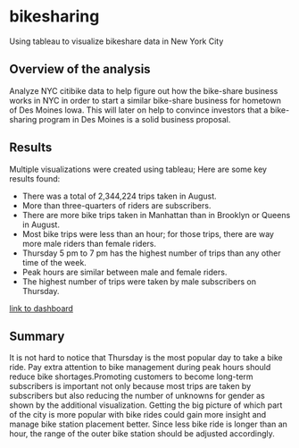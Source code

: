 # bikesharing

Using tableau to visualize bikeshare data in New York City  

## Overview of the analysis 

Analyze NYC citibike data to help figure out how the bike-share business works in NYC in order to start a similar bike-share business for hometown of Des Moines lowa. This will later on help to convince investors that a bike-sharing program in Des Moines is a solid business proposal. 

## Results

Multiple visualizations were created using tableau; Here are some key results found:

- There was a total of 2,344,224 trips taken in  August. 
- More than three-quarters of riders are subscribers.
- There are more bike trips taken in Manhattan than in Brooklyn or Queens in August.
- Most bike trips were less than an hour; for those trips, there are way more male riders than female riders.
- Thursday 5 pm to 7 pm has the highest number of trips than any other time of the week.
- Peak hours are similar between male and female riders.
- The highest number of trips were taken by male subscribers on Thursday. 

[link to dashboard](https://public.tableau.com/app/profile/tron.z/viz/NYCCitibikeanalysis_16326396409460/NYCStory?publish=yes)

## Summary

It is not hard to notice that Thursday is the most popular day to take a bike ride. Pay extra attention to bike management during peak hours should reduce bike shortages.Promoting customers to become long-term subscribers is important not only because most trips are taken by subscribers but also reducing the number of unknowns for gender as shown by the additional visualization. Getting the big picture of which part of the city is more popular with bike rides could gain more insight and manage bike station placement better. Since less bike ride is longer than an hour, the range of the outer bike station should be adjusted accordingly. 